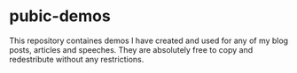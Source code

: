 # pubic-demos

This repository containes demos I have created and used for any of my blog posts, articles and speeches. They are absolutely free to copy and redestribute without any restrictions.
